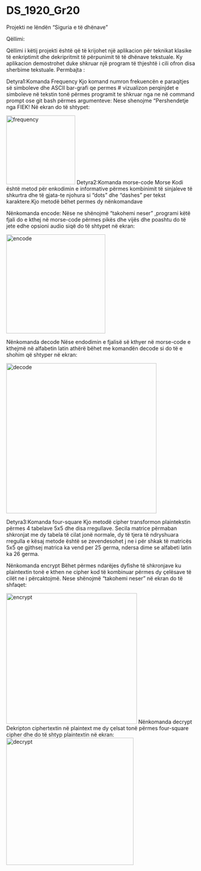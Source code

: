 # DS_1920_Gr20
Projekti ne lëndën “Siguria e të dhënave”

Qëllimi:

Qëllimi i këtij projekti është që të krijohet një aplikacion për teknikat klasike 
të enkriptimit dhe dekripritmit të përpunimit  të të  dhënave tekstuale.
Ky aplikacion demostrohet duke shkruar një program të thjeshtë i cili ofron disa sherbime tekstuale.
Permbajta :

Detyra1:Komanda Frequency
Kjo komand numron frekuencën e paraqitjes së simboleve  dhe ASCII bar-grafi qe permes # vizualizon 
perqinjdet e simboleve në tekstin tonë përmes programit te shkruar nga ne në command prompt ose git bash përmes argumenteve:
Nese shenojme “Pershendetje nga FIEK! Në ekran do të  shtypet:

<img width="183"  alt="frequency" src="https://user-images.githubusercontent.com/52915274/77795540-fdcc6b00-706d-11ea-8cbc-37871075057e.png">
Detyra2:Komanda morse-code
Morse Kodi është metod për enkodimin e informative përmes kombinimit të sinjaleve të shkurtra dhe të gjata-te njohura si “dots”  dhe “dashes”  per  tekst karaktere.Kjo metodë bëhet permes dy nënkomandave

Nënkomanda encode:
Nëse ne shënojmë “takohemi neser” ,programi këtë fjali do e kthej në morse-code përmes pikës dhe vijës dhe poashtu do të jete edhe opsioni audio siqë do të shtypet në ekran: 

<img width="263" alt="encode " src="https://user-images.githubusercontent.com/52915274/77795960-bd212180-706e-11ea-9d46-7eb72cb25b9d.png">

Nënkomanda decode 
Nëse endodimin e fjalisë së kthyer në morse-code e kthejmë në alfabetin latin athërë bëhet me komandën decode si do të e shohim që shtyper në ekran: 

<img width="399" alt="decode" src="https://user-images.githubusercontent.com/52915274/77795952-b8f50400-706e-11ea-8413-48de561181e1.png">

Detyra3:Komanda four-square 
Kjo metodë cipher transformon plaintekstin përmes 4 tabelave 5x5 dhe disa rregullave.
Secila matrice përmaban shkronjat me dy tabela të cilat  jonë normale, dy të tjera të ndryshuara rregulla e kësaj metode është se zevendesohet j ne i për shkak të matricës 5x5 qe gjithsej matrica ka vend per 25 germa, ndersa dime se alfabeti latin ka 26 germa.

Nënkomanda encrypt
Bëhet përmes ndarëjes dyfishe të shkronjave ku plaintextin tonë e kthen ne cipher kod të kombinuar përmes dy çelësave të cilët ne i përcaktojmë.
Nese shënojmë “takohemi neser” në  ekran do të shfaqet: 

<img width="347" alt="encrypt" src="https://user-images.githubusercontent.com/52915274/77795966-beeae500-706e-11ea-936e-3037f3fd5a1e.png">
Nënkomanda decrypt 
Dekripton ciphertextin në plaintext me dy çelsat tonë përmes four-square cipher dhe do të shtyp plaintextin në ekran: 

<img width="338" alt="decrypt" src="https://user-images.githubusercontent.com/52915274/77795958-bb575e00-706e-11ea-87dd-816fbae84569.png">
